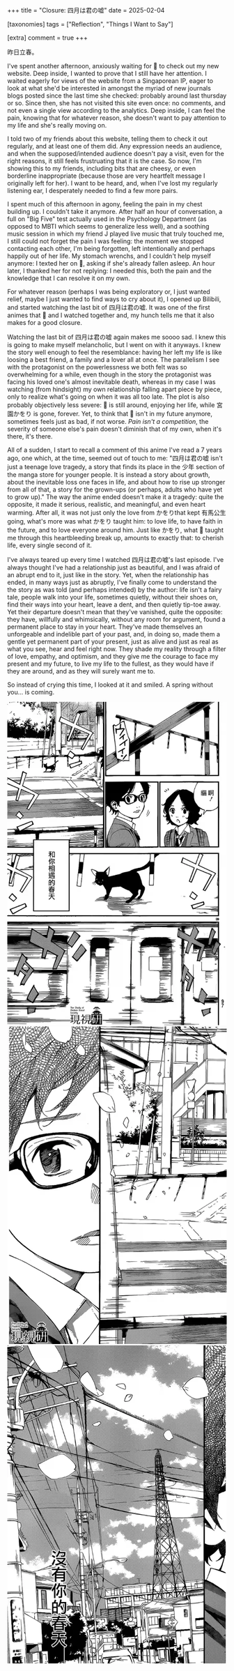 +++
title = "Closure: 四月は君の嘘"
date = 2025-02-04

[taxonomies] 
tags = ["Reflection", "Things I Want to Say"]

[extra]
comment = true
+++

昨日立春。

I've spent another afternoon, anxiously waiting for 🐷 to check out my new website.
Deep inside, I wanted to prove that I still have her attention. I waited
eagerly for views of the website from a Singaporean IP, eager to look at what
she'd be interested in amongst the myriad of new journals blogs posted since
the last time she checked: probably around last thursday or so. Since then, she
has not visited this site even once: no comments, and not even a single view
according to the analytics. Deep inside, I can feel the pain, knowing that for
whatever reason, she doesn't want to pay attention to my life and she's really
moving on. 

I told two of my friends about this website, telling them to check it out
regularly, and at least one of them did. Any expression needs an audience, and
when the supposed/intended audience doesn't pay a visit, even for the right
reasons, it still feels frustruating that it is the case. So now, I'm showing
this to my friends, including bits that are cheesy, or even borderline
inappropriate (because those are very heartfelt message I originally left for
her). I want to be heard, and, when I've lost my regularly listening ear, I
desperately needed to find a few more pairs.

I spent much of this afternoon in agony, feeling the pain in my chest building
up. I couldn't take it anymore. After half an hour of conversation, a full on
"Big Five" test actually used in the Psychology Department (as opposed to MBTI
which seems to generalize less well), and a soothing music session in which my
friend J played live music that truly touched me, I still could not forget the
pain I was feeling: the moment we stopped contacting each other, I'm
being forgotten, left intentionally and perhaps happily out of her life. My
stomach wrenchs, and I couldn't help myself anymore: I texted her on 📕, asking
if she's already fallen asleep. An hour later, I thanked her for not replying:
I needed this, both the pain and the knowledge that I can resolve it on my own.

For whatever reason (perhaps I was being exploratory or, I just wanted relief,
maybe I just wanted to find ways to cry about it), I opened up Bilibili, and
started watching the last bit of 四月は君の嘘. It was one of the first animes
that 🐷 and I watched together and, my hunch tells me that it also makes for
a good closure.

Watching the last bit of 四月は君の嘘 again makes me soooo sad. I knew this is
going to make myself melancholic, but I went on with it anyways. I knew the
story well enough to feel the resemblance: having her left my life is like
loosing a best friend, a family and a lover all at once. The parallelism I see
with the protagonist on the powerlessness we both felt was so overwhelming
for a while, even though in the story the protagonist was facing his loved
one's almost inevitable death, whereas in my case I was watching (from hindsight)
my own relationship falling apart piece by piece, only to realize what's
going on when it was all too late. The plot is also probably objectively less
severe: 🐷 is still around, enjoying her life, while 宮園かをり is gone,
forever. Yet, to think that 🐷 isn't in my future anymore, sometimes feels just
as bad, if not worse. _Pain isn't a competition_, the severity of someone
else's pain doesn't diminish that of my own, when it's there, it's there.

All of a sudden, I start to recall a comment of this anime I've read a 7 years
ago, one which, at the time, seemed out of touch to me: "四月は君の嘘 isn't just
a teenage love tragedy, a story that finds its place in the 少年 section of the
manga store for younger people. It is instead a story about growth, about the
inevitable loss one faces in life, and about how to rise up stronger from all
of that, a story for the grown-ups (or perhaps, adults who have yet to grow
up)." The way the anime ended doesn't make it a tragedy: quite the
opposite, it made it serious, realistic, and meaningful, and even heart
warming. After all, it was not just only the love from かをりthat kept 有馬公生
going, what's more was what かをり taught him: to love life, to have faith in
the future, and to love everyone around him. Just like かをり, what 🐷 taught
me through this heartbleeding break up, amounts to exactly that: to cherish
life, every single second of it.

I've always teared up every time I watched 四月は君の嘘's last episode. I've
always thought I've had a relationship just as beautiful, and I was afraid of an
abrupt end to it, just like in the story. Yet, when the relationship has ended, in
many ways just as abruptly, I've finally come to understand the the story as was
told (and perhaps intended) by the author: life isn't a fairy tale, people walk
into your life, sometimes quietly, without their shoes on, find their ways into
your heart, leave a dent, and then quietly tip-toe away. Yet their departure
doesn't mean that they've vanished, quite the opposite: they have, willfully
and whimsically, without any room for argument, found a permanent place to stay
in your heart. They've made themselves an unforgeable and indelible part of
your past, and, in doing so, made them a gentle yet permanent part of your
present, just as alive and just as real as what you see, hear and feel right
now. They shade my reality through a filter of love, empathy, and optimism,
and they give me the courage to face my present and my future, to live my
life to the fullest, as they would have if they are around, and as they will
surely want me to.

So instead of crying this time, I looked at it and smiled. A spring without
you... is coming.

![manga1](/img/shigatsu_wa_kimi_no_uso.webp)
![manga2](/img/shigatsu_wa_kimi_no_uso_2.webp)
![manga3](/img/shigatsu_wa_kimi_no_uso_3.webp)

